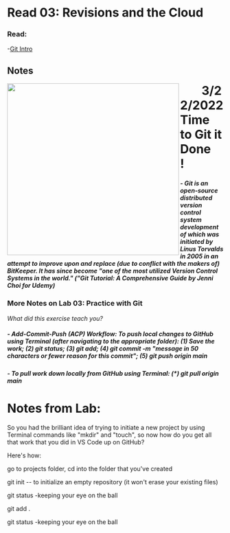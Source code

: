 # Read 03: Revisions and the Cloud
### Read:
-[Git Intro](https://blog.udemy.com/git-tutorial-a-comprehensive-guide/)


## Notes

<img src="https://images.unsplash.com/photo-1618401471353-b98afee0b2eb?ixlib=rb-1.2.1&ixid=MnwxMjA3fDB8MHxwaG90by1wYWdlfHx8fGVufDB8fHx8&auto=format&fit=crop&w=1488&q=80)" ALIGN="left" width="400"/> 
<h1 style="display:inline; padding:50px"> 3/22/2022 Time to Git it Done! </h1>

##### - Git is an open-source distributed version control system development of which was initiated by Linus Torvalds in 2005 in an attempt to improve upon and replace (due to conflict with the makers of) BitKeeper. It has since become "one of the most utilized Version Control Systems in the world." ("Git Tutorial: A Comprehensive Guide by Jenni Choi for Udemy)  

### More Notes on Lab 03: Practice with Git
*What did this exercise teach you?*

##### - Add-Commit-Push (ACP) Workflow: To push local changes to GitHub using Terminal (after navigating to the appropriate folder): (1) Save the work; (2) git status; (3) git add; (4) git commit -m "message in 50 characters or fewer reason for this commit"; (5) git push origin main

##### - To pull work down locally from GitHub using Terminal: (*) git pull origin main 

# Notes from Lab:
So you had the brilliant idea of trying to initiate a new project by using Terminal commands like "mkdir" and "touch", so now how do you get all that work that you did in VS Code up on GitHub?

Here's how:

go to projects folder, cd into the folder that you've created

git init  -- to initialize an empty repository (it won't erase your existing files)

git status  -keeping your eye on the ball

git add .  

git status -keeping your eye on the ball
